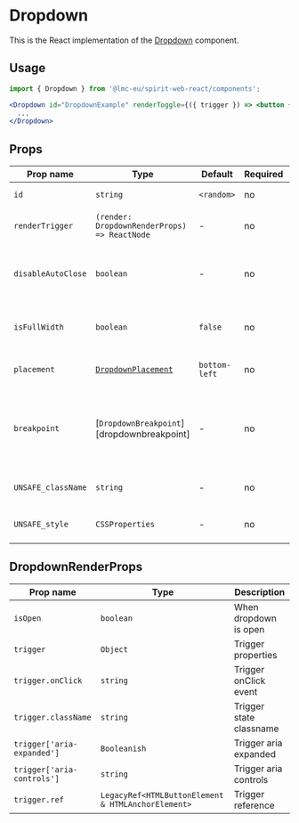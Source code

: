 # Dropdown

This is the React implementation of the [Dropdown] component.

## Usage

```jsx
import { Dropdown } from '@lmc-eu/spirit-web-react/components';
```

```jsx
<Dropdown id="DropdownExample" renderToggle={({ trigger }) => <button {...trigger}>...</button>}>
  ...
</Dropdown>
```

## Props

| Prop name          | Type                                         | Default       | Required | Description                                  |
| ------------------ | -------------------------------------------- | ------------- | -------- | -------------------------------------------- |
| `id`               | `string`                                     | `<random>`    | no       | Component id                                 |
| `renderTrigger`    | `(render: DropdownRenderProps) => ReactNode` | -             | no       | Properties for trigger render                |
| `disableAutoClose` | `boolean`                                    | -             | no       | Disable close on click outside of Dropdown   |
| `isFullWidth`      | `boolean`                                    | `false`       | no       | Whether is component displayed in full width |
| `placement`        | [`DropdownPlacement`][dropdownplacement]     | `bottom-left` | no       | Alignment of the component                   |
| `breakpoint`       | [`DropdownBreakpoint`][dropdownbreakpoint]   | -             | no       | Breakpoint to switch from the full-width to the auto-width mode                   |
| `UNSAFE_className` | `string`                                     | -             | no       | Wrapper custom classname                     |
| `UNSAFE_style`     | `CSSProperties`                              | -             | no       | Wrapper custom style                         |

## DropdownRenderProps

| Prop name                  | Type                                               | Description             |
| -------------------------- | -------------------------------------------------- | ----------------------- |
| `isOpen`                   | `boolean`                                          | When dropdown is open   |
| `trigger`                  | `Object`                                           | Trigger properties      |
| `trigger.onClick`          | `string`                                           | Trigger onClick event   |
| `trigger.className`        | `string`                                           | Trigger state classname |
| `trigger['aria-expanded']` | `Booleanish`                                       | Trigger aria expanded   |
| `trigger['aria-controls']` | `string`                                           | Trigger aria controls   |
| `trigger.ref`              | `LegacyRef<HTMLButtonElement & HTMLAnchorElement>` | Trigger reference       |

[dropdown]: https://github.com/lmc-eu/spirit-design-system/tree/main/packages/web/src/scss/components/Dropdown
[dropdownplacement]: ../../types/dropdown.ts
